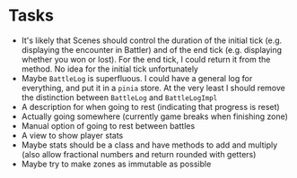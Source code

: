 # Tasks
* It's likely that Scenes should control the duration of the initial tick (e.g. displaying the encounter in Battler) and of the end tick (e.g. displaying whether you won or lost). For the end tick, I could return it from the method. No idea for the initial tick unfortunately
* Maybe `BattleLog` is superfluous. I could have a general log for everything, and put it in a `pinia` store. At the very least I should remove the distinction between `BattleLog` and `BattleLogImpl`
* A description for when going to rest (indicating that progress is reset)
* Actually going somewhere (currently game breaks when finishing zone)
* Manual option of going to rest between battles
* A view to show player stats
* Maybe stats should be a class and have methods to add and multiply (also allow fractional numbers and return rounded with getters)
* Maybe try to make zones as immutable as possible
